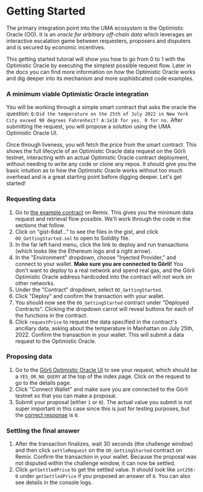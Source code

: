 # Getting Started

The primary integration point into the UMA ecosystem is the Optimistic Oracle (OO). It is an _oracle for arbitrary off-chain data_ which leverages an interactive escalation game between requesters, proposers and disputers and is secured by economic incentives.

This getting started tutorial will show you how to go from 0 to 1 with the Optimistic Oracle by executing the simplest possible request flow. Later in the docs you can find more information on _how_ the Optimistic Oracle works and dig deeper into its mechanism and more sophisticated code examples.

### **A minimum viable Optimistic Oracle integration**

You will be working through a simple smart contract that asks the oracle the question: `Q:Did the temperature on the 25th of July 2022 in New York City exceed 90 degrees Fahrenheit? A:1e18 for yes. 0 for no.`  After submitting the request, you will propose a solution using the UMA Optimistic Oracle UI.

Once through liveness, you will fetch the price from the smart contract. This shows the full lifecycle of an Optimistic Oracle data request on the Görli testnet, interacting with an actual Optimistic Oracle contract deployment, without needing to write any code or clone any repos. It should give you the basic intuition as to how the Optimistic Oracle works without too much overhead and is a great starting point before digging deeper.  Let's get started!

### Requesting data

1. Go to [the example contract](https://remix.ethereum.org/#version=soljson-v0.8.16+commit.07a7930e.js\&optimize=false\&runs=200\&gist=6daf7b504087e447edabcf078bfef4fa) on Remix. This gives you the minimum data request and retrieval flow possible. We'll work through the code in the sections that follow.
2. Click on "gist-6daf..." to see the files in the gist, and click `OO_GettingStarted.sol` to open to Solidity file.
3. In the far left hand menu, click the link to deploy and run transactions (which looks like the Ethereum logo and a right arrow).
4. In the "Environment" dropdown, choose "Injected Provider," and connect to your wallet. **Make sure you are connected to Görli!** You don't want to deploy to a real network and spend real gas, and the Görli Optimistic Oracle address hardcoded into the contract will not work on other networks.
5. Under the "Contract" dropdown, select `OO_GettingStarted`.
6. Click "Deploy" and confirm the transaction with your wallet.
7. You should now see the `OO_GettingStarted` contract under "Deployed Contracts". Clicking the dropdown carrot will reveal buttons for each of the functions in the contract.
8. Click `requestPrice` to request the data specified in the contract's ancillary data, asking about the temperature in Manhattan on July 25th, 2022. Confirm the transaction in your wallet. This will submit a data request to the Optimistic Oracle.

### Proposing data

1. Go to the [Görli Optimistic Oracle UI](https://testnet.oracle.umaproject.org/) to see your request, which should be a `YES_OR_NO_QUERY` at the top of the index page. Click on the request to go to the details page.
2. Click "Connect Wallet" and make sure you are connected to the Görli testnet so that you can make a proposal.
3. Submit your proposal (either `1` or `0`). The actual value you submit is not super important in this case since this is just for testing purposes, but the [correct response](https://www.wunderground.com/history/daily/us/ny/williston-park/KJFK/date/2022-7-25) is `0`.

### Settling the final answer

1. After the transaction finalizes, wait 30 seconds (the challenge window) and then click `settleRequest` on the `OO_GettingStarted` contract on Remix. Confirm the transaction in your wallet. Because the proposal was not disputed within the challenge window, it can now be settled.
2. Click `getSettledPrice` to get the settled value. It should look like `int256: 0` under `getSettledPrice` if you proposed an answer of `0`. You can also see details in the console logs.
